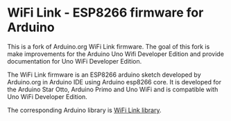 # WiFi Link - ESP8266 firmware for Arduino

This is a fork of Arduino.org WiFi Link firmware. The goal of this fork is make improvements for the Arduino Uno Wifi Developer Edition and provide documentation for Uno WiFi Developer Edition.

The WiFi Link firmware is an ESP8266 arduino sketch developed by Arduino.org in Arduino IDE using Arduino esp8266 core. It is developed for the Arduino Star Otto, Arduino Primo and Uno WiFi and is compatible with Uno WiFi Developer Edition.

The corresponding Arduino library is [WiFi Link library](https://github.com/arduino-org/arduino-library-wifilink).

